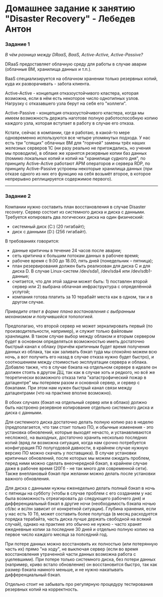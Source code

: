 # Домашнее задание к занятию "Disaster Recovery" - Лебедев Антон

### Задание 1

*В чём разница между DRaaS, BaaS, Active-Active, Active-Passive?*

DRaaS предоставляет облачную среду для работы в случае аварии (облачные ВМ, хранилища данных и т.п.).

BaaS специализируется на облачном хранении только резервных копий, куда их разворачивать - забота клиента.

Active-Active - концепция отказоустойчивого кластера, которая возможна, если в нём есть некоторое число однотипных узлов. Нагрузку с отказавшего узла берут на себя его "коллеги".

Active-Passive - концепция отказоустойчивого кластера, когда мы имеем возможность держать наготове полную работоспособную копию каждого узла, которая вступает в работу в случае его отказа.

Кстати, сейчас в компании, где я работаю, в какой-то мере одновременно используются все четыре упомянутых подхода. У нас есть три "спящих" облачных ВМ для "горячей" замены трёх наших железных серверов 1С (ни разу реально не пригождались, но учения мы проводили), в облаке же хранятся резервные копии баз данных (помимо локальных копий и копий на "хранилище судного дня", по принципу Active-Active работают АРМ операторов и сервера RDP, по принципу Active-Passive устроены некоторые хранилища данных (при отказе одного из них его функцию на себя возьмёт второе, в которое непрерывно реплицируется содержимое первого).

---

### Задание 2

Компании нужно составить план восстановления в случае Disaster recovery. Сервер состоит из системного диска и диска с данными. 
Требуется копировать два логических диска на один физический: 
- системный диск (C:) (20 гигабайт);
- диск с данными (D:) (256 гигабайт). 

В требованиях говорится: 
- данные критичны в течение 24 часов после аварии;
- сеть критична к большим потокам данных в рабочее время;
- рабочее время с 9.00 до 18.00, пять дней (понедельник – пятница);
- план резервирования должен быть реализован для диска C и для диска D. В случае Linux-систем /dev/sda1, /dev/sda4 или /dev/sdb1-данные;
- считается, что для этой задачи может быть: 1) поставлен второй сервер или 2) выбрана облачная инфраструктура с определённой услугой;
- компания готова платить за 10 терабайт места как в одном, так и в другом случае.
 
*Приведите ответ в форме плана востановления с выбранным механизмом и получившейся топологией.*

Предполагаю, что второй сервер не может зеркалировать первый (по производительности, например), и служит только файловым хранлищем. В таком случае выбор между облаком и вторым сервером будет в основном определяться возможностью иметь достаточно быстрый канал к облаку (причём критичным будет время получения данных из облака, так как заливать бэкап туда мы спокойно можем всю ночь, а вот получить его назад в случае отказа нужно будет быстро), и соотношением между стоимостью эксплуатации сервера и облака. Добавлю также, что в случае бэкапа на отдельном сервере в идеале он должен стоять в другом ДЦ, так как в случае хоть и редкого, но всё же теоретически возможного отказа типа "катастрофический пожар в датацентре" мы потеряем разом и основной сервер, и сервер с бэкапами. При этом нам нужен быстрый канал связи между датацентрами (что на практике вполне возможно).

В обоих случаях (бэкап на отдельный сервер или в облако) должно быть настроено резервное копирование отдельно системного диска и диска с данными. 

Для системного диска достаточно делать полную копию раз в неделю (предполагается, что там стоит только ПО, и обычные изменения - это установка обновлений, которые выходят нечасто, и устанавливаются несложно), на выходных, достаточно хранить несколько последних копий (вряд ли возможна ситуация, когда нам срочно потребуется конфигурация ПО полугодовой давности, в крайнем случае нужную версию ПО можно скачать у поставщика). В случае установки критичных обновлений, после которых мы можем ожидать проблем, перед ними можно сделать внеочередной бэкап, в крайнем случае даже в рабочее время (20Гб - не так много для современной сети). Также внеплановый бэкап при желании можно делать после установки важного обновления.

Для диска с данными нужны еженедельно делать полный бэкап в ночь с пятницы на субботу (чтобы в случае проблем с его созданием у нас была возможность отреагировать до следующего рабочего дня) и дифференциальный бэкап в другие ночи (необходимость бэкапа ночью сб/вс и вс/пн зависит от конкретной ситуации). Глубина хранения, если у нас есть 10 Тб, может составить более полугода (в месяц расходуется порядка терабайта, часть диска лучше держать свободной на всякий случай), однако на практике это обычно не нужно - часто хранят ежедневные копии за последние 30 дней и отдельно полную копию на первое число каждого месяца за полседний год.

При потере данных можно восстановить их полностью (или потерянную часть их) прямо "на ходу", не выключая сервер (если во время восстановления утраченной части данных возможна работа с уцелевшими). При потере только системного диска, без потери данных (например, криво встало обновление) он восстановится быстро, так как размер бэкапа намного меньше, и не нужно накатывать дифференциальный бэкап.

Отдельно стоит не забывать про регулярную процедуру тестирования резервных копий на корректность.

